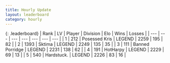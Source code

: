 ```yaml
---
title: Hourly Update
layout: leaderboard
category: hourly
---
```


{: .leaderboard}
| Rank | LV | Player | Division | Elo | Wins | Losses |
| --- | --- | --- | --- | --- | --- | --- |
| <span data-change="0">1</span> | 212 | <span title="ID: 402846">Posessed Kris</span> | LEGEND | <span data-change="0">2259</span> | <span data-change="0">195</span> | <span data-change="0">82</span> |
| <span data-change="0">2</span> | 1393 | <span title="ID: 353063">Sktima</span> | LEGEND | <span data-change="0">2249</span> | <span data-change="0">135</span> | <span data-change="0">35</span> |
| <span data-change="2">3</span> | 111 | <span title="ID: 659170">Banned Porridge</span> | LEGEND | <span data-change="6">2231</span> | <span data-change="1">138</span> | <span data-change="0">62</span> |
| <span data-change="-1">4</span> | 191 | <span title="ID: 623829">HotHarpy</span> | LEGEND | <span data-change="0">2229</span> | <span data-change="0">69</span> | <span data-change="0">13</span> |
| <span data-change="-1">5</span> | 540 | <span title="ID: 289238">Hardstuck.</span> | LEGEND | <span data-change="0">2226</span> | <span data-change="0">83</span> | <span data-change="0">16</span> |